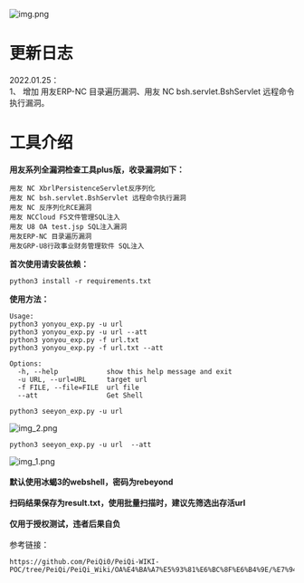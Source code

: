 ![img.png](https://uploader.shimo.im/f/nRJnlPb3ixMs0uO9.png!thumbnail?accessToken=eyJhbGciOiJIUzI1NiIsImtpZCI6ImRlZmF1bHQiLCJ0eXAiOiJKV1QifQ.eyJhdWQiOiJhY2Nlc3NfcmVzb3VyY2UiLCJleHAiOjE2NDMwOTg0ODMsImciOiJXaHg4azNId0RUUHB3eFlyIiwiaWF0IjoxNjQzMDk4MTgzLCJ1c2VySWQiOjQ0OTc3ODU4fQ.skGnj7fpaeTWd9kDlLszC-7CS0ak8_8ltkiy4gLpF9s)

# 更新日志
2022.01.25：</br>
1、 增加 用友ERP-NC 目录遍历漏洞、用友 NC bsh.servlet.BshServlet 远程命令执行漏洞。



# 工具介绍
**用友系列全漏洞检查工具plus版，收录漏洞如下：**
```
用友 NC XbrlPersistenceServlet反序列化
用友 NC bsh.servlet.BshServlet 远程命令执行漏洞
用友 NC 反序列化RCE漏洞
用友 NCCloud FS文件管理SQL注入
用友 U8 OA test.jsp SQL注入漏洞
用友ERP-NC 目录遍历漏洞
用友GRP-U8行政事业财务管理软件 SQL注入
```
**首次使用请安装依赖：**
```
python3 install -r requirements.txt
```
**使用方法：**
```
Usage:
python3 yonyou_exp.py -u url
python3 yonyou_exp.py -u url --att
python3 yonyou_exp.py -f url.txt
python3 yonyou_exp.py -f url.txt --att

Options:
  -h, --help            show this help message and exit
  -u URL, --url=URL     target url
  -f FILE, --file=FILE  url file
  --att                 Get Shell
```
```
python3 seeyon_exp.py -u url
```
![img_2.png](https://uploader.shimo.im/f/GaDCPGp4qNVKOWOf.png!thumbnail?accessToken=eyJhbGciOiJIUzI1NiIsImtpZCI6ImRlZmF1bHQiLCJ0eXAiOiJKV1QifQ.eyJhdWQiOiJhY2Nlc3NfcmVzb3VyY2UiLCJleHAiOjE2NDMwOTg0ODMsImciOiJXaHg4azNId0RUUHB3eFlyIiwiaWF0IjoxNjQzMDk4MTgzLCJ1c2VySWQiOjQ0OTc3ODU4fQ.skGnj7fpaeTWd9kDlLszC-7CS0ak8_8ltkiy4gLpF9s)
```
python3 seeyon_exp.py -u url  --att
```
![img_1.png](https://uploader.shimo.im/f/SvSVmNUkNt0IaxwI.png!thumbnail?accessToken=eyJhbGciOiJIUzI1NiIsImtpZCI6ImRlZmF1bHQiLCJ0eXAiOiJKV1QifQ.eyJhdWQiOiJhY2Nlc3NfcmVzb3VyY2UiLCJleHAiOjE2NDMwOTg0ODMsImciOiJXaHg4azNId0RUUHB3eFlyIiwiaWF0IjoxNjQzMDk4MTgzLCJ1c2VySWQiOjQ0OTc3ODU4fQ.skGnj7fpaeTWd9kDlLszC-7CS0ak8_8ltkiy4gLpF9s)
</br>
</br>
**默认使用冰蝎3的webshell，密码为rebeyond**
</br>
</br>
**扫码结果保存为result.txt，使用批量扫描时，建议先筛选出存活url**
</br>
</br>
**仅用于授权测试，违者后果自负**
</br>
</br>
参考链接：
```
https://github.com/PeiQi0/PeiQi-WIKI-POC/tree/PeiQi/PeiQi_Wiki/OA%E4%BA%A7%E5%93%81%E6%BC%8F%E6%B4%9E/%E7%94%A8%E5%8F%8BOA
```

